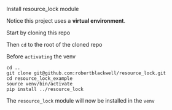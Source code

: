 Install resource_lock module

Notice this project uses a __virtual environment__.

Start by cloning this repo

Then `cd` to the root of the cloned repo

Before `activating` the venv 

```
cd ..
git clone git@github.com:robertblackwell/resource_lock.git
cd resource_lock_example
source venv/bin/activate
pip install ../resource_lock
```

The `resource_lock` module will now be installed in the `venv`